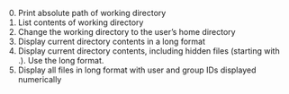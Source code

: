 0. Print absolute path of working directory
1. List contents of working directory
2. Change the working directory to the user’s home directory
3. Display current directory contents in a long format
4. Display current directory contents, including hidden files (starting with .). Use the long format.
5. Display all files in long format with user and group IDs displayed numerically